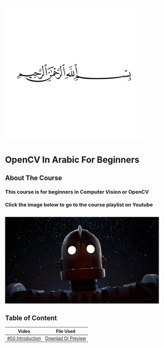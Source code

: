 <img src="images/allah.png" height=450/>

# OpenCV In Arabic For Beginners

## About The Course
### This course is for beginners in Computer Vision or OpenCV
### Click the image below to go to the course playlist on Youtube

<a href="https://www.youtube.com/playlist?list=PLO1D3YWS7ep3Pfjls3LjBtp5XdvGpBD6Z" target="_blank"><img src="images/cover.png"></a>
---
## Table of Content
<table>
<thead>
    <tr>
    <th>Video</th>
    <th>File Used</th>
    </tr>
</thead>
<tbody>
    <tr>
        <td>
        <a href="https://www.youtube.com/watch?v=xH3_xIZLoJA">#00 Introduction</a></td>
        <td>
        <a href="https://github.com/karimelgazar/OpenCV-in-Arabic-for-Beginners/raw/master/Power%20Point/Computer%20Vision-intro.pptx">Downlad Or Preview</a>
        </td>
    </tr>
    <tr>
    </tr>
</tbody>
</table>

